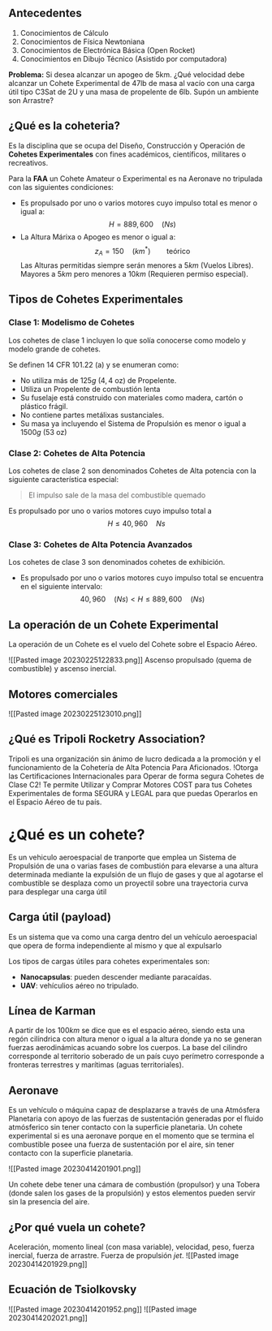 ## Antecedentes
1. Conocimientos de Cálculo
2. Conocimientos de Física Newtoniana
3. Conocimientos de Electrónica Básica (Open Rocket)
4. Conocimientos en Dibujo Técnico (Asistido por computadora)

**Problema:** Si desea alcanzar un apogeo de 5km. ¿Qué velocidad debe alcanzar un Cohete Experimental de 47lb de masa al vacío con una carga útil tipo C3Sat de 2U y una masa de propelente de 6lb. Supón un ambiente son Arrastre?

## ¿Qué es la coheteria?
Es la disciplina que se ocupa del Diseño, Construcción y Operación de **Cohetes Experimentales** con fines académicos, científicos, militares o recreativos.

Para la **FAA** un Cohete Amateur o Experimental es na Aeronave no tripulada con las siguientes condiciones:

- Es propulsado por uno o varios motores cuyo impulso total es menor o igual a:
$$
H = 889,600 \quad(Ns)
$$
- La Altura Márixa o Apogeo es menor o igual a:
$$
z_A = 150 \quad (km^*) \qquad \text{teórico}
$$
Las Alturas permitidas siempre serán menores a $5km$ (Vuelos Libres).
Mayores a $5km$ pero menores a $10km$ (Requieren permiso especial).


## Tipos de Cohetes Experimentales
### Clase 1: Modelismo de Cohetes
Los cohetes de clase 1 incluyen lo que solía conocerse como modelo y modelo grande de cohetes.

Se definen $14$ CFR 101.22 (a) y se enumeran como:
- No utiliza más de $125g$ ($4,4\text{ oz}$) de Propelente.
- Utiliza un Propelente de combustión lenta
- Su fuselaje está construido con materiales como madera, cartón o plástico frágil.
- No contiene partes metálixas sustanciales.
- Su masa ya incluyendo el Sistema de Propulsión es menor o igual a $1500g$ ($53 \text{ oz}$)

### Clase 2: Cohetes de Alta Potencia 
Los cohetes de clase 2 son denominados Cohetes de Alta potencia con la siguiente característica especial:

> El impulso sale de la masa del combustible quemado

Es propulsado por uno o varios motores cuyo impulso total a
$$
H \le 40,960\quad Ns
$$
### Clase 3: Cohetes de Alta Potencia Avanzados
Los cohetes de clase 3 son denominados cohetes de exhibición.
- Es propulsado por uno o varios motores cuyo impulso total se encuentra en el siguiente intervalo:
$$
40,960\quad(Ns) < H \le 889,600 \quad(Ns)
$$
## La operación de un Cohete Experimental
La operación de un Cohete es el vuelo del Cohete sobre el Espacio Aéreo.

![[Pasted image 20230225122833.png]]
Ascenso propulsado (quema de combustible) y ascenso inercial.

## Motores comerciales
![[Pasted image 20230225123010.png]]

## ¿Qué es Tripoli Rocketry Association?
Tripoli es una organización sin ánimo de lucro dedicada a la promoción y el funcionamiento de la Cohetería de Alta Potencia Para Aficionados.
!Otorga las Certificaciones Internacionales para Operar de forma segura Cohetes de Clase C2!
Te permite Utilizar y Comprar Motores COST para tus Cohetes Experimentales de forma SEGURA y LEGAL para que puedas Operarlos en el Espacio Aéreo de tu país.

# ¿Qué es un cohete?
Es un vehiculo aeroespacial de tranporte que emplea un Sistema de Propulsión de una o varias fases de combustión para elevarse a una altura determinada mediante la expulsión de un flujo de gases y que al agotarse el combustible se desplaza como un proyectil sobre una trayectoria curva para desplegar una carga útil

## Carga útil (payload)
Es un sistema que va como una carga dentro del un vehículo aeroespacial que opera de forma independiente al mismo y que al expulsarlo

Los tipos de cargas útiles para cohetes experimentales son:
- **Nanocapsulas**: pueden descender mediante paracaídas.
- **UAV**: vehículios aéreo no tripulado.
## Línea de Karman
A partir de los $100km$ se dice que es el espacio aéreo, siendo esta una regón cilíndrica con altura menor o igual a la altura donde ya no se generan fuerzas aerodinámicas acuando sobre los cuerpos.
La base del cilindro corresponde al territorio soberado de un país cuyo perímetro corresponde a fronteras terrestres y marítimas  (aguas territoriales).

## Aeronave
Es un vehículo o máquina capaz de desplazarse a través de una Atmósfera Planetaria con apoyo de las fuerzas de sustentación generadas por el fluido atmósferico sin tener contacto con la superficie planetaria.
Un cohete experimental si es una aeronave porque en el momento que se termina el combustible posee una fuerza de sustentación por el aire, sin tener contacto con la superficie planetaria.

![[Pasted image 20230414201901.png]]

Un cohete debe tener una cámara de combustión (propulsor) y una Tobera (donde salen los gases de la propulsión) y estos elementos pueden servir sin la presencia del aire.

## ¿Por qué vuela un cohete?
Aceleración, momento lineal (con masa variable), velocidad, peso, fuerza inercial, fuerza de arrastre. Fuerza de propulsión $jet$.
![[Pasted image 20230414201929.png]]
## Ecuación de Tsiolkovsky
![[Pasted image 20230414201952.png]]
![[Pasted image 20230414202021.png]]